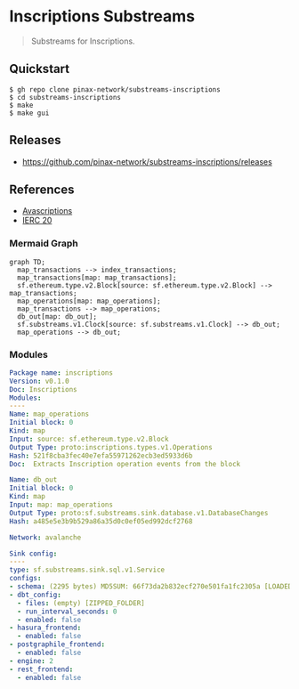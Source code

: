 # Inscriptions Substreams

> Substreams for Inscriptions.

## Quickstart

```
$ gh repo clone pinax-network/substreams-inscriptions
$ cd substreams-inscriptions
$ make
$ make gui
```

## Releases

- https://github.com/pinax-network/substreams-inscriptions/releases

## References

- [Avascriptions](https://docs.avascriptions.com/)
- [IERC 20](https://www.ierc20.com/)

### Mermaid Graph

```mermaid
graph TD;
  map_transactions --> index_transactions;
  map_transactions[map: map_transactions];
  sf.ethereum.type.v2.Block[source: sf.ethereum.type.v2.Block] --> map_transactions;
  map_operations[map: map_operations];
  map_transactions --> map_operations;
  db_out[map: db_out];
  sf.substreams.v1.Clock[source: sf.substreams.v1.Clock] --> db_out;
  map_operations --> db_out;
```

### Modules

```yaml
Package name: inscriptions
Version: v0.1.0
Doc: Inscriptions
Modules:
----
Name: map_operations
Initial block: 0
Kind: map
Input: source: sf.ethereum.type.v2.Block
Output Type: proto:inscriptions.types.v1.Operations
Hash: 521f8cba3fec40e7efa55971262ecb3ed5933d6b
Doc:  Extracts Inscription operation events from the block

Name: db_out
Initial block: 0
Kind: map
Input: map: map_operations
Output Type: proto:sf.substreams.sink.database.v1.DatabaseChanges
Hash: a485e5e3b9b529a86a35d0c0ef05ed992dcf2768

Network: avalanche

Sink config:
----
type: sf.substreams.sink.sql.v1.Service
configs:
- schema: (2295 bytes) MD5SUM: 66f73da2b832ecf270e501fa1fc2305a [LOADED_FILE]
- dbt_config:
  - files: (empty) [ZIPPED_FOLDER]
  - run_interval_seconds: 0
  - enabled: false
- hasura_frontend:
  - enabled: false
- postgraphile_frontend:
  - enabled: false
- engine: 2
- rest_frontend:
  - enabled: false
```
